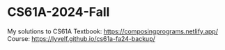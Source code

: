 # CS61A-2024-Fall
My solutions to CS61A
Textbook: https://composingprograms.netlify.app/
Course: https://lyvelf.github.io/cs61a-fa24-backup/
